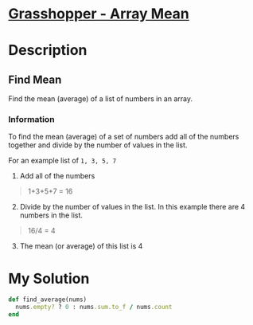 # [Grasshopper - Array Mean](https://www.codewars.com/kata/55d277882e139d0b6000005d)

# Description

## Find Mean
Find the mean (average) of a list of numbers in an array.

### Information
To find the mean (average) of a set of numbers add all of the numbers together and divide by the number of values in the
list.

For an example list of `1, 3, 5, 7`

1. Add all of the numbers

> 1+3+5+7 = 16
2. Divide by the number of values in the list. In this example there are 4 numbers in the list.

>16/4 = 4

3. The mean (or average) of this list is 4

# My Solution

```ruby
def find_average(nums)
  nums.empty? ? 0 : nums.sum.to_f / nums.count
end
```
